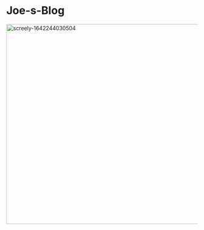# Joe-s-Blog

<a data-flickr-embed="true" href="https://www.flickr.com/photos/194810959@N06/51822360100/in/dateposted-public/" title="screely-1642244030504"><img src="https://live.staticflickr.com/65535/51822360100_b68c6c2157_b.jpg" width="1024" height="527" alt="screely-1642244030504">
